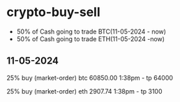 
# crypto-buy-sell

 - 50% of Cash going to trade BTC(11-05-2024 - now)
 - 50% of Cash going to trade ETH(11-05-2024 -now)

## 11-05-2024
25% buy (market-order) btc 60850.00 1:38pm - tp 64000

25% buy (market-order) eth 2907.74 1:38pm - tp 3100
